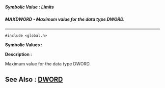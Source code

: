 ##### Symbolic Value : Limits
##### MAXDWORD - Maximum value for the data type DWORD.
---
```
#include <global.h>
```

**Symbolic Values :**



**Description :**

Maximum value for the data type DWORD.


**See Also :**
[DWORD](/domino-c-api-docs/reference/Data/DWORD)
---
